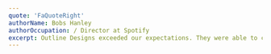 ```yaml
---
quote: 'FaQuoteRight'
authorName: Bobs Hanley
authorOccupation: / Director at Spotify
excerpt: Outline Designs exceeded our expectations. They were able to complete our project on time and within budget, and the results are stunning. We would definitely use them again for future projects.
---
```

